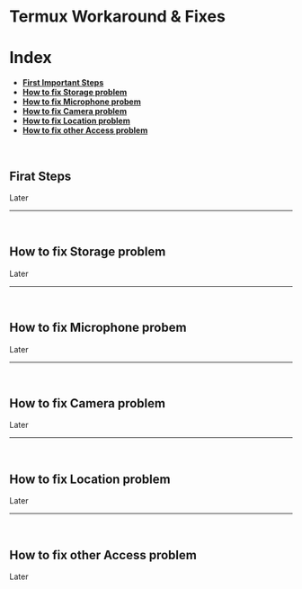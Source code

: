 # Termux Workaround & Fixes
# Index
- **[First Important Steps](#fix-first)**
- **[How to fix Storage problem](#storage)**
- **[How to fix Microphone probem](#microphone)**
- **[How to fix Camera problem](#camera)**
- **[How to fix Location problem](#location)**
- **[How to fix other Access problem](#other)**

<br>

## Firat Steps <a name=fix-first></a>
Later

---
<br>

## How to fix Storage problem <a name=storage></a>
Later

---
<br>

## How to fix Microphone probem <a name=microphone></a>
Later

---
<br>

## How to fix Camera problem <a name=camera></a>
Later

---
<br>

## How to fix Location problem <a name=location></a>
Later 

---
<br>

## How to fix other Access problem <a name=other></a>
Later

